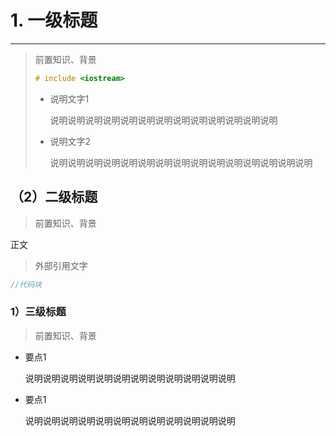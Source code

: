 # 1. 一级标题

---

> 前置知识、背景
>
> ```cpp
> # include <iostream>
> 
> ```
>
> * 说明文字1
>
>   说明说明说明说明说明说明说明说明说明说明说明说明说明
>
> * 说明文字2
>
>   说明说明说明说明说明说明说明说明说明说明说明说明说明说明说明

## （2）二级标题

> 前置知识、背景

正文

> 外部引用文字

```cpp
//代码块
```



### 1）三级标题

> 前置知识、背景

* 要点1

  说明说明说明说明说明说明说明说明说明说明说明说明

* 要点1

  说明说明说明说明说明说明说明说明说明说明说明说明

